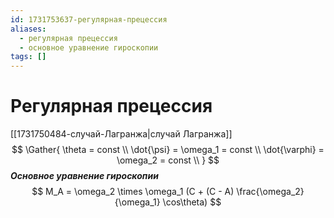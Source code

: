 ```yaml
---
id: 1731753637-регулярная-прецессия
aliases:
  - регулярная прецессия
  - основное уравнение гироскопии
tags: []
---
```


# Регулярная прецессия
[[1731750484-случай-Лагранжа|случай Лагранжа]]
$$
\Gather{
\theta = const \\
\dot{\psi} = \omega_1 = const \\
\dot{\varphi} = \omega_2 = const \\
}
$$
***Основное уравнение гироскопии***
$$
M_A = \omega_2 \times \omega_1 (C + (C - A) \frac{\omega_2}{\omega_1} \cos\theta)
$$
